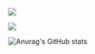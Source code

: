 ![](https://i.ibb.co/5WfTvGT/Purple-Modern-Digital-Marketing-Banner.jpg)


<picture>
  <source
    srcset="https://github-readme-stats.vercel.app/api?username=Kader517777&show_icons=true&theme=dark"
    media="(prefers-color-scheme: dark)"
  />
  <source
    srcset="https://github-readme-stats.vercel.app/api?username=Kader517777&show_icons=true"
    media="(prefers-color-scheme: light), (prefers-color-scheme: no-preference)"
  />
  <img src="https://github-readme-stats.vercel.app/api?username=Kader517777&show_icons=true" />
</picture>

![Anurag's GitHub stats](https://github-readme-stats.vercel.app/api?username=Kader517777&show_icons=true)



